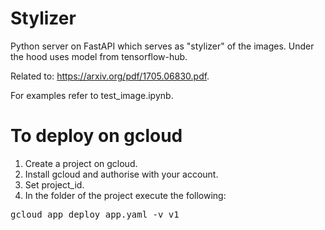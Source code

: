 # Stylizer
Python server on FastAPI which serves as "stylizer" of the images. Under the hood uses model from tensorflow-hub.

Related to: https://arxiv.org/pdf/1705.06830.pdf.

For examples refer to test_image.ipynb.

# To deploy on gcloud
1) Create a project on gcloud.
2) Install gcloud and authorise with your account.
3) Set project_id.
3) In the folder of the project execute the following:
<pre>gcloud app deploy app.yaml -v v1</pre>
